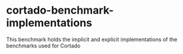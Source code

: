 # cortado-benchmark-implementations

This benchmark holds the implicit and explicit implementations of the benchmarks
used for Cortado

